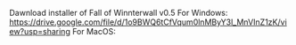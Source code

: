 Dawnload installer of Fall of Winnterwall v0.5
For Windows:
https://drive.google.com/file/d/1o9BWQ6tCfVqum0lnMByY3l_MnVInZ1zK/view?usp=sharing
For MacOS:
